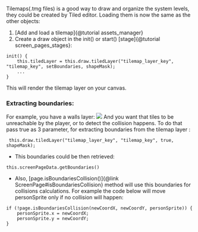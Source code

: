 Tilemaps(.tmg files) is a good way to draw and organize the system levels, they could be created by Tiled editor. 
Loading them is now the same as the other objects:
1. [Add and load a tilemap]{@tutorial assets_manager}
2. Create a draw object in the init() or start() [stage]{@tutorial screen_pages_stages}:
```
init() {
    this.tiledLayer = this.draw.tiledLayer("tilemap_layer_key", "tilemap_key", setBoundaries, shapeMask);
    ...
}
```
This will render the tilemap layer on your canvas.

### Extracting boundaries:
For example, you have a walls layer:
<img src="tiled_boundaries_layer.png">
And you want that tiles to be unreachable by the player, or to detect the collision happens. To do that pass true as 3 parameter, for extracting boundaries from the tilemap layer :
```
 this.draw.tiledLayer("tilemap_layer_key", "tilemap_key", true, shapeMask);
```
* This boundaries could be then retrieved:
```
this.screenPageData.getBoundaries()
```
* Also, [page.isBoundariesCollision()]{@link ScreenPage#isBoundariesCollision} method will use this boundaries for collisions calculations. For example the code below will move personSprite only if no collision will happen:
```
if (!page.isBoundariesCollision(newCoordX, newCoordY, personSprite)) {
    personSprite.x = newCoordX;
    personSprite.y = newCoordY;
}
```